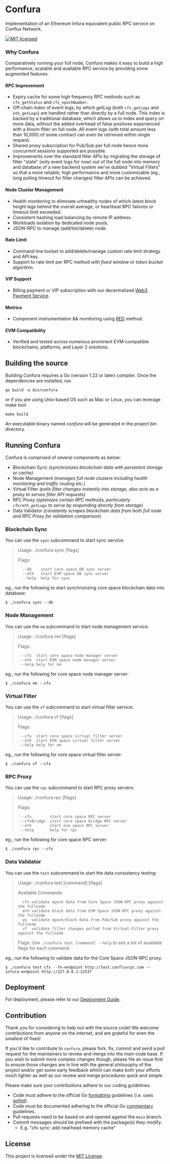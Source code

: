 # Confura

Implementation of an Ethereum Infura equivalent public RPC service on Conflux Network.

[![MIT licensed][1]][2]

[1]: https://img.shields.io/badge/license-MIT-blue.svg
[2]: LICENSE

### Why Confura

Comparatively running your full node, Confura makes it easy to build a high performance, scalable and available RPC service by providing some augmented features.

#### RPC Improvement

- Expiry cache for some high frequency RPC methods such as `cfx_getStatus` and `cfx_epochNumber`.
- Off-chain index of event logs, by which *getLog* (both `cfx_getLogs` and `eth_getLogs`) are handled rather than directly by a full node. This index is backed by a traditional database, which allows us to index and query on more data, without the added overhead of false positives experienced with a bloom filter on full node. All event logs (with total amount less than 10,000) of some contract can even be retrieved within single request.
- Shared proxy subscription for Pub/Sub per full node hence more concurrent sessions supported are possible.
- Improvements over the standard filter APIs by migrating the storage of filter "state" (only event logs for now) out of the full node into memory and database of a new backend system we've dubbed "Virtual Filters" so that a more reliable, high performance and more customizable (eg., long polling timeout for filter changes) filter APIs can be achieved.

#### Node Cluster Management

- Health monitoring to eliminate unhealthy nodes of which latest block height lags behind the overall average, or heartbeat RPC failures or timeout limit exceeded.
- Consistent hashing load balancing by remote IP address.
- Workloads isolation by dedicated node pools.
- JSON-RPC to manage (add/list/delete) node.

#### Rate Limit

- Command line toolset to add/delete/manage custom rate limit strategy and API key.
- Support to rate limit per RPC method with *fixed window* or *token bucket* algorithm.

#### VIP Support

- Billing payment or VIP subscription with our decentralized [Web3 Payment Service](https://github.com/Conflux-Chain/web3pay-service).

#### Metrics

- Component instrumentation && monitoring using [RED](https://www.weave.works/blog/the-red-method-key-metrics-for-microservices-architecture/) method.

#### EVM Compatibility

- Verified and tested across numerous prominent EVM-compatible blockchains, platforms, and Layer 2 solutions.

## Building the source

Building Confura requires a Go (version 1.22 or later) compiler. Once the dependencies are installed, run

```shell
go build -o bin/confura
```

or if you are using Unix-based OS such as Mac or Linux, you can leverage make tool:

```shell
make build
```

An executable binary named *confura* will be generated in the project *bin* directory.

## Running Confura

Confura is comprised of several components as below:

* Blockchain Sync *(synchronizes blockchain data with persistent storage or cache)*
* Node Management *(manages full node clusters including health monitoring and traffic routing etc.)*
* Virtual Filter *(polls filter changes instantly into storage, also acts as a proxy to serves filter API requests)*
* RPC Proxy *(optimizes certain RPC methods, particularly `cfx/eth_getLogs` to serve by responding directly from storage)*
* Data Validator *(constantly scrapes blockchain data from both full node and RPC Proxy for validation comparison)*

### Blockchain Sync

You can use the `sync` subcommand to start sync service:

> Usage:
>   ./confura sync [flags]
>
> Flags:
>
>       --db    start core space DB sync server
>       --eth   start EVM space DB sync server
>       --help  help for sync

eg., run the following to start synchronizing core space blockchain data into database:

```shell
$ ./confura sync --db
```

### Node Management

You can use the `nm` subcommand to start node management service:

> Usage:
>  ./confura nm [flags]
>
> Flags:
>
>      --cfx  start core space node manager server
>      --eth  start EVM space node manager server
>      --help help for nm

eg., run the following for core space node manager server:

```shell
$ ./confura nm --cfx
```

### Virtual Filter

You can use the `vf` subcommand to start virtual filter service:

> Usage:
>  ./confura vf [flags]
>
> Flags:
>
>      --cfx  start core space virtual filter server
>      --eth  start EVM space virtual filter server
>      --help help for nm

eg., run the following for core space virtual filter server:

```shell
$ ./confura vf --cfx
```

### RPC Proxy

You can use the `rpc` subcommand to start RPC proxy servers:

> Usage:
>  ./confura rpc [flags]
>
> Flags:
>
>      --cfx        start core space RPC server
>      --cfxBridge  start core space bridge RPC server
>      --eth        start evm space RPC server
>      --help       help for rpc

eg., run the following for core space RPC server:

```shell
$ ./confura rpc --cfx
```

### Data Validator

You can use the `test` subcommand to start the data consistency testing:

> Usage:
>  ./confura test [command] [flags]
>
> Available Commands:
>
>       cfx validate epoch data from Core Space JSON-RPC proxy against the fullnode
>       eth validate block data from EVM Space JSON-RPC proxy against the fullnode
>       ws  validate epoch/block data from Pub/Sub proxy against the fullnode
>       vf  validate filter changes polled from Virtual-Filter proxy against the fullnode
>
> Flags: Use `./confura test [command] --help` to see a list of available flags for each command.

eg., run the following to validate data for the Core Space JSON-RPC proxy.

```shell
$ ./confura test cfx --fn-endpoint http://test.confluxrpc.com --infura-endpoint http://127.0.0.1:22537
```

## Deployment

For deployment, please refer to our [Deployment Guide](./doc/DEPLOY.md).

## Contribution

Thank you for considering to help out with the source code! We welcome contributions from anyone on the internet, and are grateful for even the smallest of fixes!

If you'd like to contribute to `confura`, please fork, fix, commit and send a pull request for the maintainers to review and merge into the main code base. If you wish to submit more complex changes though, please file an issue first to ensure those changes are in line with the general philosophy of the project and/or get some early feedback which can make both your efforts much lighter as well as our review and merge procedures quick and simple.

Please make sure your contributions adhere to our coding guidelines:

 * Code must adhere to the official Go [formatting](https://golang.org/doc/effective_go.html#formatting)
   guidelines (i.e. uses [gofmt](https://go.dev/cmd/gofmt/)).
 * Code must be documented adhering to the official Go [commentary](https://golang.org/doc/effective_go.html#commentary)
   guidelines.
 * Pull requests need to be based on and opened against the `main` branch.
 * Commit messages should be prefixed with the package(s) they modify.
   * E.g. "cfx sync: add nearhead memory cache"

## License

This project is licensed under the [MIT License](LICENSE).

